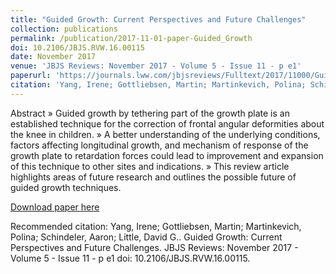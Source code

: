 ```yaml
---
title: "Guided Growth: Current Perspectives and Future Challenges"
collection: publications
permalink: /publication/2017-11-01-paper-Guided_Growth
doi: 10.2106/JBJS.RVW.16.00115
date: November 2017
venue: 'JBJS Reviews: November 2017 - Volume 5 - Issue 11 - p e1'
paperurl: 'https://journals.lww.com/jbjsreviews/Fulltext/2017/11000/Guided_Growth__Current_Perspectives_and_Future.3.aspx'
citation: 'Yang, Irene; Gottliebsen, Martin; Martinkevich, Polina; Schindeler, Aaron; Little, David G.. Guided Growth: Current Perspectives and Future Challenges. JBJS Reviews: November 2017 - Volume 5 - Issue 11 - p e1 doi: 10.2106/JBJS.RVW.16.00115.'
---
```

Abstract
» Guided growth by tethering part of the growth plate is an
established technique for the correction of frontal angular deformities
about the knee in children.
» A better understanding of the underlying conditions, factors affecting
longitudinal growth, and mechanism of response of the growth plate
to retardation forces could lead to improvement and expansion of this
technique to other sites and indications.
» This review article highlights areas of future research and outlines the
possible future of guided growth techniques.

[Download paper here](http://missireneyang.github.io/files/GuidedGrowth.pdf)

Recommended citation: Yang, Irene; Gottliebsen, Martin; Martinkevich, Polina; Schindeler, Aaron; Little, David G.. Guided Growth: Current Perspectives and Future Challenges. JBJS Reviews: November 2017 - Volume 5 - Issue 11 - p e1 doi: 10.2106/JBJS.RVW.16.00115.
